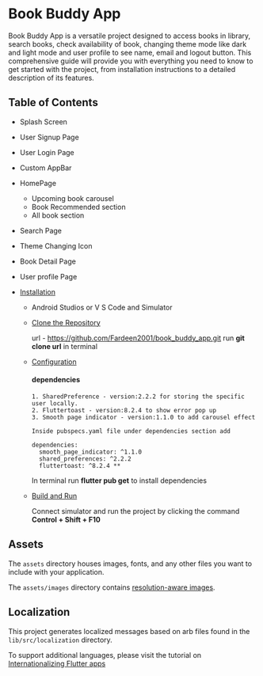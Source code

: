 # Book Buddy App

Book Buddy App is a versatile project designed to access books in library, search books, check availability of book, changing theme mode like dark and light mode and user profile to see name, email and logout button. This comprehensive guide will provide you with everything you need to know to get started with the project, from installation instructions to a detailed description of its features.

## Table of Contents

- Splash Screen
- User Signup Page
- User Login Page
- Custom AppBar
- HomePage
  - Upcoming book carousel
  - Book Recommended section
  - All book section
- Search Page
- Theme Changing Icon
- Book Detail Page
- User profile Page

- [Installation](#installation)

  - Android Studios or V S Code and Simulator

  - [Clone the Repository](#clone-the-repository)

    url - https://github.com/Fardeen2001/book_buddy_app.git
    run **git clone url** in terminal

  - [Configuration](#configuration)

    #### dependencies

        1. SharedPreference - version:2.2.2 for storing the specific user locally.
        2. Fluttertoast - version:8.2.4 to show error pop up
        3. Smooth page indicator - version:1.1.0 to add carousel effect

        Inside pubspecs.yaml file under dependencies section add

        dependencies:
          smooth_page_indicator: ^1.1.0
          shared_preferences: ^2.2.2
          fluttertoast: ^8.2.4 **

    In terminal run **flutter pub get** to install dependencies

  - [Build and Run](#build-and-run)

    Connect simulator and run the project by clicking the command **Control + Shift + F10**

## Assets

The `assets` directory houses images, fonts, and any other files you want to
include with your application.

The `assets/images` directory contains [resolution-aware
images](https://flutter.dev/docs/development/ui/assets-and-images#resolution-aware).

## Localization

This project generates localized messages based on arb files found in
the `lib/src/localization` directory.

To support additional languages, please visit the tutorial on
[Internationalizing Flutter
apps](https://flutter.dev/docs/development/accessibility-and-localization/internationalization)
